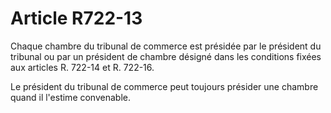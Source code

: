 # Article R722-13

Chaque chambre du tribunal de commerce est présidée par le président du tribunal ou par un président de chambre désigné dans les conditions fixées aux articles R. 722-14 et R. 722-16.

Le président du tribunal de commerce peut toujours présider une chambre quand il l'estime convenable.
